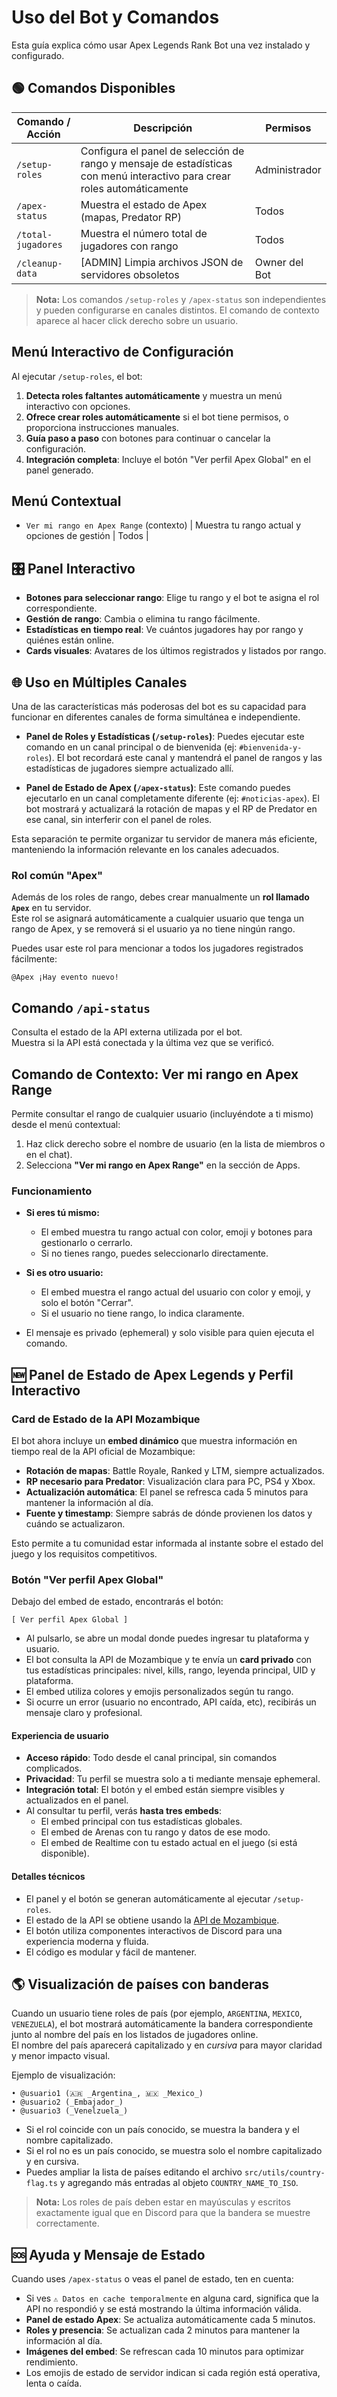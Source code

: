 # Uso del Bot y Comandos

Esta guía explica cómo usar Apex Legends Rank Bot una vez instalado y configurado.

## 🟢 Comandos Disponibles

| Comando / Acción   | Descripción                                                                                                              | Permisos      |
| ------------------ | ------------------------------------------------------------------------------------------------------------------------ | ------------- |
| `/setup-roles`     | Configura el panel de selección de rango y mensaje de estadísticas con menú interactivo para crear roles automáticamente | Administrador |
| `/apex-status`     | Muestra el estado de Apex (mapas, Predator RP)                                                                           | Todos         |
| `/total-jugadores` | Muestra el número total de jugadores con rango                                                                           | Todos         |
| `/cleanup-data`    | [ADMIN] Limpia archivos JSON de servidores obsoletos                                                                     | Owner del Bot |

> **Nota:** Los comandos `/setup-roles` y `/apex-status` son independientes y pueden configurarse en canales distintos. El comando de contexto aparece al hacer click derecho sobre un usuario.

## Menú Interactivo de Configuración

Al ejecutar `/setup-roles`, el bot:

1. **Detecta roles faltantes automáticamente** y muestra un menú interactivo con opciones.
2. **Ofrece crear roles automáticamente** si el bot tiene permisos, o proporciona instrucciones manuales.
3. **Guía paso a paso** con botones para continuar o cancelar la configuración.
4. **Integración completa**: Incluye el botón "Ver perfil Apex Global" en el panel generado.

## Menú Contextual

- `Ver mi rango en Apex Range` (contexto) | Muestra tu rango actual y opciones de gestión | Todos |

## 🎛️ Panel Interactivo

- **Botones para seleccionar rango**: Elige tu rango y el bot te asigna el rol correspondiente.
- **Gestión de rango**: Cambia o elimina tu rango fácilmente.
- **Estadísticas en tiempo real**: Ve cuántos jugadores hay por rango y quiénes están online.
- **Cards visuales**: Avatares de los últimos registrados y listados por rango.

## 🌐 Uso en Múltiples Canales

Una de las características más poderosas del bot es su capacidad para funcionar en diferentes canales de forma simultánea e independiente.

- **Panel de Roles y Estadísticas (`/setup-roles`)**: Puedes ejecutar este comando en un canal principal o de bienvenida (ej: `#bienvenida-y-roles`). El bot recordará este canal y mantendrá el panel de rangos y las estadísticas de jugadores siempre actualizado allí.

- **Panel de Estado de Apex (`/apex-status`)**: Este comando puedes ejecutarlo en un canal completamente diferente (ej: `#noticias-apex`). El bot mostrará y actualizará la rotación de mapas y el RP de Predator en ese canal, sin interferir con el panel de roles.

Esta separación te permite organizar tu servidor de manera más eficiente, manteniendo la información relevante en los canales adecuados.

### Rol común "Apex"

Además de los roles de rango, debes crear manualmente un **rol llamado `Apex`** en tu servidor.  
Este rol se asignará automáticamente a cualquier usuario que tenga un rango de Apex, y se removerá si el usuario ya no tiene ningún rango.

Puedes usar este rol para mencionar a todos los jugadores registrados fácilmente:

```
@Apex ¡Hay evento nuevo!
```

## Comando `/api-status`

Consulta el estado de la API externa utilizada por el bot.  
Muestra si la API está conectada y la última vez que se verificó.

## Comando de Contexto: Ver mi rango en Apex Range

Permite consultar el rango de cualquier usuario (incluyéndote a ti mismo) desde el menú contextual:

1. Haz click derecho sobre el nombre de usuario (en la lista de miembros o en el chat).
2. Selecciona **"Ver mi rango en Apex Range"** en la sección de Apps.

### Funcionamiento

- **Si eres tú mismo:**

  - El embed muestra tu rango actual con color, emoji y botones para gestionarlo o cerrarlo.
  - Si no tienes rango, puedes seleccionarlo directamente.

- **Si es otro usuario:**

  - El embed muestra el rango actual del usuario con color y emoji, y solo el botón "Cerrar".
  - Si el usuario no tiene rango, lo indica claramente.

- El mensaje es privado (ephemeral) y solo visible para quien ejecuta el comando.

## 🆕 Panel de Estado de Apex Legends y Perfil Interactivo

### Card de Estado de la API Mozambique

El bot ahora incluye un **embed dinámico** que muestra información en tiempo real de la API oficial de Mozambique:

- **Rotación de mapas**: Battle Royale, Ranked y LTM, siempre actualizados.
- **RP necesario para Predator**: Visualización clara para PC, PS4 y Xbox.
- **Actualización automática**: El panel se refresca cada 5 minutos para mantener la información al día.
- **Fuente y timestamp**: Siempre sabrás de dónde provienen los datos y cuándo se actualizaron.

Esto permite a tu comunidad estar informada al instante sobre el estado del juego y los requisitos competitivos.

### Botón "Ver perfil Apex Global"

Debajo del embed de estado, encontrarás el botón:

```
[ Ver perfil Apex Global ]
```

- Al pulsarlo, se abre un modal donde puedes ingresar tu plataforma y usuario.
- El bot consulta la API de Mozambique y te envía un **card privado** con tus estadísticas principales: nivel, kills, rango, leyenda principal, UID y plataforma.
- El embed utiliza colores y emojis personalizados según tu rango.
- Si ocurre un error (usuario no encontrado, API caída, etc), recibirás un mensaje claro y profesional.

#### Experiencia de usuario

- **Acceso rápido**: Todo desde el canal principal, sin comandos complicados.
- **Privacidad**: Tu perfil se muestra solo a ti mediante mensaje ephemeral.
- **Integración total**: El botón y el embed están siempre visibles y actualizados en el panel.
- Al consultar tu perfil, verás **hasta tres embeds**:
  - El embed principal con tus estadísticas globales.
  - El embed de Arenas con tu rango y datos de ese modo.
  - El embed de Realtime con tu estado actual en el juego (si está disponible).

#### Detalles técnicos

- El panel y el botón se generan automáticamente al ejecutar `/setup-roles`.
- El estado de la API se obtiene usando la [API de Mozambique](https://apexlegendsapi.com/).
- El botón utiliza componentes interactivos de Discord para una experiencia moderna y fluida.
- El código es modular y fácil de mantener.

## 🌎 Visualización de países con banderas

Cuando un usuario tiene roles de país (por ejemplo, `ARGENTINA`, `MEXICO`, `VENEZUELA`), el bot mostrará automáticamente la bandera correspondiente junto al nombre del país en los listados de jugadores online.  
El nombre del país aparecerá capitalizado y en _cursiva_ para mayor claridad y menor impacto visual.

Ejemplo de visualización:

```
• @usuario1 (🇦🇷 _Argentina_, 🇲🇽 _Mexico_)
• @usuario2 (_Embajador_)
• @usuario3 (_Venelzuela_)
```

- Si el rol coincide con un país conocido, se muestra la bandera y el nombre capitalizado.
- Si el rol no es un país conocido, se muestra solo el nombre capitalizado y en cursiva.
- Puedes ampliar la lista de países editando el archivo `src/utils/country-flag.ts` y agregando más entradas al objeto `COUNTRY_NAME_TO_ISO`.

> **Nota:** Los roles de país deben estar en mayúsculas y escritos exactamente igual que en Discord para que la bandera se muestre correctamente.

## 🆘 Ayuda y Mensaje de Estado

Cuando uses `/apex-status` o veas el panel de estado, ten en cuenta:

- Si ves `⚠️ Datos en cache temporalmente` en alguna card, significa que la API no respondió y se está mostrando la última información válida.
- **Panel de estado Apex**: Se actualiza automáticamente cada 5 minutos.
- **Roles y presencia**: Se actualizan cada 2 minutos para mantener la información al día.
- **Imágenes del embed**: Se refrescan cada 10 minutos para optimizar rendimiento.
- Los emojis de estado de servidor indican si cada región está operativa, lenta o caída.
